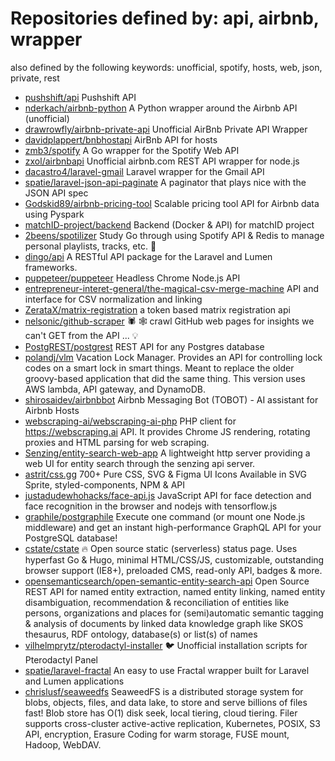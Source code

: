 # Repositories defined by: api, airbnb, wrapper

also defined by the following keywords: unofficial, spotify, hosts, web, json, private, rest

- [pushshift/api](https://github.com/pushshift/api)
  Pushshift API
- [nderkach/airbnb-python](https://github.com/nderkach/airbnb-python)
  A Python wrapper around the Airbnb API (unofficial)
- [drawrowfly/airbnb-private-api](https://github.com/drawrowfly/airbnb-private-api)
  Unofficial AirBnb Private API Wrapper
- [davidplappert/bnbhostapi](https://github.com/davidplappert/bnbhostapi)
  AirBnb API for hosts
- [zmb3/spotify](https://github.com/zmb3/spotify)
  A Go wrapper for the Spotify Web API
- [zxol/airbnbapi](https://github.com/zxol/airbnbapi)
  Unofficial airbnb.com REST API wrapper for node.js
- [dacastro4/laravel-gmail](https://github.com/dacastro4/laravel-gmail)
  Laravel wrapper for the Gmail API
- [spatie/laravel-json-api-paginate](https://github.com/spatie/laravel-json-api-paginate)
  A paginator that plays nice with the JSON API spec
- [Godskid89/airbnb-pricing-tool](https://github.com/Godskid89/airbnb-pricing-tool)
  Scalable pricing tool API for Airbnb data using Pyspark
- [matchID-project/backend](https://github.com/matchID-project/backend)
  Backend (Docker & API) for matchID project
- [2beens/spotilizer](https://github.com/2beens/spotilizer)
  Study Go through using Spotify API & Redis to manage personal playlists, tracks, etc. :flashlight:
- [dingo/api](https://github.com/dingo/api)
  A RESTful API package for the Laravel and Lumen frameworks.
- [puppeteer/puppeteer](https://github.com/puppeteer/puppeteer)
  Headless Chrome Node.js API
- [entrepreneur-interet-general/the-magical-csv-merge-machine](https://github.com/entrepreneur-interet-general/the-magical-csv-merge-machine)
  API and interface for CSV normalization and linking
- [ZerataX/matrix-registration](https://github.com/ZerataX/matrix-registration)
  a token based matrix registration api
- [nelsonic/github-scraper](https://github.com/nelsonic/github-scraper)
  🕷 🕸 crawl GitHub web pages for insights we can't GET from the API ... :bulb:
- [PostgREST/postgrest](https://github.com/PostgREST/postgrest)
  REST API for any Postgres database
- [polandj/vlm](https://github.com/polandj/vlm)
  Vacation Lock Manager.  Provides an API for controlling lock codes on a smart lock in smart things.  Meant to replace the older groovy-based application that did the same thing.  This version uses AWS lambda, API gateway, and DynamoDB.
- [shirosaidev/airbnbbot](https://github.com/shirosaidev/airbnbbot)
  Airbnb Messaging Bot (TOBOT) - AI assistant for Airbnb Hosts
- [webscraping-ai/webscraping-ai-php](https://github.com/webscraping-ai/webscraping-ai-php)
  PHP client for https://webscraping.ai API. It provides Chrome JS rendering, rotating proxies and HTML parsing for web scraping.
- [Senzing/entity-search-web-app](https://github.com/Senzing/entity-search-web-app)
  A lightweight http server providing a web UI for entity search through the senzing api server.
- [astrit/css.gg](https://github.com/astrit/css.gg)
  700+ Pure CSS, SVG & Figma UI Icons Available in SVG Sprite, styled-components, NPM & API
- [justadudewhohacks/face-api.js](https://github.com/justadudewhohacks/face-api.js)
  JavaScript API for face detection and face recognition in the browser and nodejs with tensorflow.js
- [graphile/postgraphile](https://github.com/graphile/postgraphile)
  Execute one command (or mount one Node.js middleware) and get an instant high-performance GraphQL API for your PostgreSQL database!
- [cstate/cstate](https://github.com/cstate/cstate)
  🔥 Open source static (serverless) status page. Uses hyperfast Go & Hugo, minimal HTML/CSS/JS, customizable, outstanding browser support (IE8+), preloaded CMS, read-only API, badges & more.
- [opensemanticsearch/open-semantic-entity-search-api](https://github.com/opensemanticsearch/open-semantic-entity-search-api)
  Open Source REST API for named entity extraction, named entity linking, named entity disambiguation, recommendation & reconciliation of entities like persons, organizations and places for (semi)automatic semantic tagging & analysis of documents by linked data knowledge graph like SKOS thesaurus, RDF ontology, database(s) or list(s) of names
- [vilhelmprytz/pterodactyl-installer](https://github.com/vilhelmprytz/pterodactyl-installer)
  :bird: Unofficial installation scripts for Pterodactyl Panel
- [spatie/laravel-fractal](https://github.com/spatie/laravel-fractal)
  An easy to use Fractal wrapper built for Laravel and Lumen applications
- [chrislusf/seaweedfs](https://github.com/chrislusf/seaweedfs)
  SeaweedFS is a distributed storage system for blobs, objects, files, and data lake, to store and serve billions of files fast! Blob store has O(1) disk seek, local tiering, cloud tiering. Filer supports cross-cluster active-active replication, Kubernetes, POSIX, S3 API, encryption, Erasure Coding for warm storage, FUSE mount, Hadoop, WebDAV.
